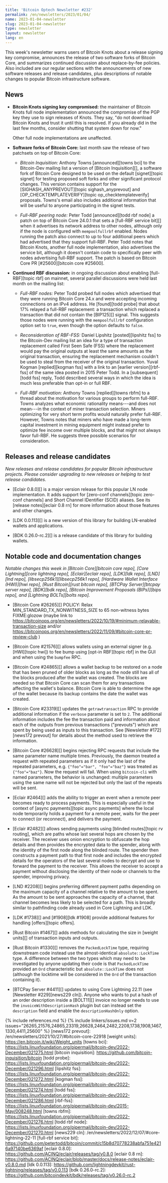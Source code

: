 ```yaml
---
title: 'Bitcoin Optech Newsletter #232'
permalink: /en/newsletters/2023/01/04/
name: 2023-01-04-newsletter
slug: 2023-01-04-newsletter
type: newsletter
layout: newsletter
lang: en
---
```

This week's newsletter warns users of Bitcoin Knots about a release
signing key compromise, announces the release of two software forks of
Bitcoin Core, and summarizes continued discussion about replace-by-fee
policies.  Also included are our regular sections with the announcements
of new software releases and release candidates, plus descriptions of
notable changes to popular Bitcoin infrastructure software.

## News

- **Bitcoin Knots signing key compromised:** the maintainer of Bitcoin
  Knots full node implementation announced the compromise of the PGP key
  they use to sign releases of Knots.  They say, "do not download
  Bitcoin Knots and trust it until this is resolved.  If you already did
  in the last few months, consider shutting that system down for now."
  <!-- https://web.archive.org/web/20230103220745/https://twitter.com/LukeDashjr/status/1609763079423655938 -->
  Other full node implementations are unaffected.


- **Software forks of Bitcoin Core:** last month saw the release of two
  patchsets on top of Bitcoin Core:

    - *Bitcoin Inquisition:* Anthony Towns [announced][towns bci] to the
      Bitcoin-Dev mailing list a version of [Bitcoin Inquisition][], a
      software fork of Bitcoin Core designed to be used on the default
      [signet][topic signet] for testing proposed soft forks and other
      significant protocol changes.  This version contains support for
      the [SIGHASH_ANYPREVOUT][topic sighash_anyprevout] and
      [OP_CHECKTEMPLATEVERIFY][topic op_checktemplateverify] proposals.
      Towns's email also includes additional information that will be
      useful to anyone participating in the signet tests.

    - *Full-RBF peering node:* Peter Todd [announced][todd rbf node] a
      patch on top of Bitcoin Core 24.0.1 that sets a [full-RBF service
      bit][] when it advertises its network address to other nodes,
      although only if the node is configured with `mempoolfullrbf`
      enabled.  Nodes running the patch also connect to up to four
      additional peers which had advertised that they support full-RBF.
      Peter Todd notes that Bitcoin Knots, another full node implementation, also
      advertises the service bit, although it doesn't contain code to
      specifically peer with nodes advertising full-RBF support.  The
      patch is based on Bitcoin Core PR [#25600][bitcoin core #25600].

- **Continued RBF discussion:** in ongoing discussion about enabling
  [full-RBF][topic rbf] on mainnet, several parallel discussions were
  held last month on the mailing list:

    - *Full-RBF nodes:* Peter Todd probed full nodes which advertised
      that they were running Bitcoin Core 24.x and were accepting
      incoming connections on an IPv4 address.  He [found][todd probe]
      that about 17% relayed a full-RBF replacement: a transaction which
      replaced a transaction that did not contain the [BIP125][]
      signal.  This suggests those nodes were running with
      the `mempoolfullrbf` configuration option set to `true`, even
      though the option defaults to `false`.

    - *Reconsideration of RBF-FSS:*  Daniel Lipshitz [posted][lipshitz
      fss] to the Bitcoin-Dev mailing list an idea for a type of
      transaction replacement called First Seen Safe (FSS) where the
      replacement would pay the original outputs at least the same
      amounts as the original transaction, ensuring the replacement
      mechanism couldn't be used to steal from the receiver of the
      original transaction.  Yuval Kogman [replied][kogman fss] with a
      link to an [earlier version][rbf-fss] of the same idea posted in
      2015 Peter Todd.  In a [subsequent][todd fss] reply, Todd
      described several ways in which the idea is much less preferable
      than opt-in or full RBF.

    - *Full-RBF motivation:* Anthony Towns [replied][towns rbfm] to a
      thread about the motivation for various groups to perform
      full-RBF.  Towns analyzes what economic rationality means---and
      does not mean---in the context of miner transaction selection.
      Miners optimizing for very short term profits would naturally
      prefer full-RBF.  However, Towns notes that miners who have made a
      long-term capital investment in mining equipment might instead
      prefer to optimize fee income over multiple blocks, and that might
      not always favor full-RBF.  He suggests three possible scenarios
      for consideration.

## Releases and release candidates

*New releases and release candidates for popular Bitcoin infrastructure
projects.  Please consider upgrading to new releases or helping to test
release candidates.*

- [Eclair 0.8.0][] is a major version release for this popular LN node
  implementation.  It adds support for [zero-conf channels][topic
  zero-conf channels] and Short Channel IDentifier (SCID) aliases.  See
  its [release notes][eclair 0.8 rn] for more information about those
  features and other changes.

- [LDK 0.0.113][] is a new version of this library for building
  LN-enabled wallets and applications.

- [BDK 0.26.0-rc.2][] is a release candidate of this library for
  building wallets.

## Notable code and documentation changes

*Notable changes this week in [Bitcoin Core][bitcoin core repo], [Core
Lightning][core lightning repo], [Eclair][eclair repo], [LDK][ldk repo],
[LND][lnd repo], [libsecp256k1][libsecp256k1 repo], [Hardware Wallet
Interface (HWI)][hwi repo], [Rust Bitcoin][rust bitcoin repo], [BTCPay
Server][btcpay server repo], [BDK][bdk repo], [Bitcoin Improvement
Proposals (BIPs)][bips repo], and [Lightning BOLTs][bolts repo].*

- [Bitcoin Core #26265][] POLICY: Relax MIN_STANDARD_TX_NONWITNESS_SIZE to 65 non-witness bytes FIXME:glozow
(maybe link to
https://bitcoinops.org/en/newsletters/2022/10/19/#minimum-relayable-transaction-size
and/or
https://bitcoinops.org/en/newsletters/2022/11/09/#bitcoin-core-pr-review-club )

- [Bitcoin Core #21576][] allows wallets using an external signer (e.g. [HWI][topic hwi]) to fee bump
  using [opt-in RBF][topic rbf] in the GUI and when using the `bumpfee` RPC.

- [Bitcoin Core #24865][] allows a wallet backup to be restored on a
  node that has been pruned of older blocks as long as the node still
  has all of the blocks produced after the wallet was created.  The
  blocks are needed so that Bitcoin Core can scan them for any
  transactions affecting the wallet's balance.  Bitcoin Core is able to
  determine the age of the wallet because its backup contains the date
  the wallet was created.

- [Bitcoin Core #23319][] updates the `getrawtransaction` RPC to provide
  additional information if the `verbose` parameter is set to `2`.  The
  additional information includes the fee the transaction paid and
  information about each of the outputs from previous transactions
  ("prevouts") which are spent by being used as inputs to this
  transaction.  See [Newsletter #172][news172 prevout] for details about
  the method used to retrieve the information.

- [Bitcoin Core #26628][] begins rejecting RPC requests that include the
  same parameter name multiple times.  Previously, the daemon treated a
  request with repeated parameters as if it only had the last of the repeated
  parameters, e.g. `{"foo"="bar", "foo"="baz"}` was treated as
  `{"foo"="baz"}`.  Now the request will fail.  When using `bitcoin-cli`
  with named parameters, the behavior is unchanged: multiple parameters using the same name
  will not be rejected but only the last of the repeats will be sent.

- [Eclair #2464][] adds the ability to trigger an event when a remote
  peer becomes ready to process payments.  This is especially useful in
  the context of [async payments][topic async payments] where the local
  node temporarily holds a payment for a remote peer, waits for the peer
  to connect (or reconnect), and delivers the payment.

- [Eclair #2482][] allows sending payments using [blinded routes][topic
  rv routing], which are paths whose last several hops are chosen
  by the receiver.  The receiver uses onion encryption to obfuscate the
  hop details and then provides the encrypted data to the spender, along with
  the identity of the first node along the blinded route.  The spender
  then constructs a payment path to that first node and includes the
  encrypted details for the operators of the last several nodes to
  decrypt and use to forward the payment to the receiver.  This allows
  the receiver to accept a payment without disclosing the identity of
  their node or channels to the spender, improving privacy.

- [LND #2208][] begins preferring different payment paths depending on
  the maximum capacity of a channel relative to the amount to be spent.
  As the amount to be sent approaches the capacity of a channel, that
  channel becomes less likely to be selected for a path.  This is
  broadly similar to pathfinding code already used in Core Lightning and
  LDK.

- [LDK #1738][] and [#1908][ldk #1908] provide additional features for handling
  [offers][topic offers].

- [Rust Bitcoin #1467][] adds methods for calculating the size in
  [weight units][] of transaction inputs and outputs.

- [Rust Bitcoin #1330][] removes the `PackedLockTime` type, requiring
  downstream code instead use the almost-identical `absolute::LockTime` type.  A
  difference between the two types which may need to be investigated by
  anyone updating their code is that `PackedLockTime` provided an `Ord`
  characteristic but `absolute::LockTime` does not (although the
  locktime will be considered in the `Ord` of the transaction containing
  it).

- [BTCPay Server #4411][] updates to using Core Lightning 22.11 (see
  [Newsletter #229][news229 cln]).  Anyone who wants to put a hash of an
  order description inside a [BOLT11][] invoice no longer needs to use the
  `invoiceWithDescriptionHash` plugin but can instead set the
  `description` field and enable the `descriptionHashOnly` option.

{% include references.md %}
{% include linkers/issues.md v=2 issues="26265,21576,24865,23319,26628,2464,2482,2208,1738,1908,1467,1330,4411,25600" %}
[news172 prevout]: /en/newsletters/2021/10/27/#bitcoin-core-22918
[weight units]: https://en.bitcoin.it/wiki/Weight_units
[towns bci]: https://lists.linuxfoundation.org/pipermail/bitcoin-dev/2022-December/021275.html
[bitcoin inquisition]: https://github.com/bitcoin-inquisition/bitcoin
[todd probe]: https://lists.linuxfoundation.org/pipermail/bitcoin-dev/2022-December/021296.html
[lipshitz fss]: https://lists.linuxfoundation.org/pipermail/bitcoin-dev/2022-December/021272.html
[kogman fss]: https://lists.linuxfoundation.org/pipermail/bitcoin-dev/2022-December/021274.html
[todd fss]: https://lists.linuxfoundation.org/pipermail/bitcoin-dev/2022-December/021286.html
[rbf-fss]: https://lists.linuxfoundation.org/pipermail/bitcoin-dev/2015-May/008248.html
[towns rbfm]: https://lists.linuxfoundation.org/pipermail/bitcoin-dev/2022-December/021276.html
[todd rbf node]: https://lists.linuxfoundation.org/pipermail/bitcoin-dev/2022-December/021270.html
[news229 cln]: /en/newsletters/2022/12/07/#core-lightning-22-11
[full-rbf service bit]: https://github.com/petertodd/bitcoin/commit/c15b8d70778238abfa751e4216a97140be6369af
[eclair 0.8.0]: https://github.com/ACINQ/eclair/releases/tag/v0.8.0
[eclair 0.8 rn]: https://github.com/ACINQ/eclair/blob/master/docs/release-notes/eclair-v0.8.0.md
[ldk 0.0.113]: https://github.com/lightningdevkit/rust-lightning/releases/tag/v0.0.113
[bdk 0.26.0-rc.2]: https://github.com/bitcoindevkit/bdk/releases/tag/v0.26.0-rc.2
